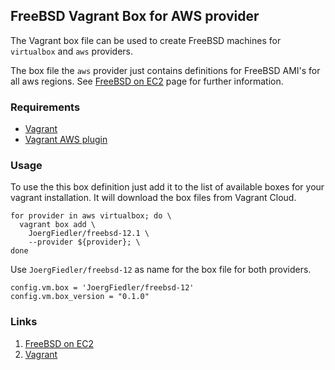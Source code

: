 ## FreeBSD Vagrant Box for AWS provider

The Vagrant box file can be used to create FreeBSD machines for `virtualbox` and
`aws` providers.

The box file the `aws` provider just contains definitions for FreeBSD AMI's for
all aws regions. See [FreeBSD on
EC2](http://www.daemonology.net/freebsd-on-ec2/) page for further information.

### Requirements

* [Vagrant](https://www.vagrantup.com)
* [Vagrant AWS plugin](https://github.com/mitchellh/vagrant-aws)

### Usage

To use the this box definition just add it to the list of
available boxes for your vagrant installation. It will download
the box files from Vagrant Cloud.

    for provider in aws virtualbox; do \
      vagrant box add \
        JoergFiedler/freebsd-12.1 \
        --provider ${provider}; \
    done

Use `JoergFiedler/freebsd-12` as name for the box file for both providers.

    config.vm.box = 'JoergFiedler/freebsd-12'
    config.vm.box_version = "0.1.0"

### Links

1. [FreeBSD on EC2](https://www.freebsd.org/releases/12.1R/announce.html)
1. [Vagrant](https://www.vagrantup.com)
